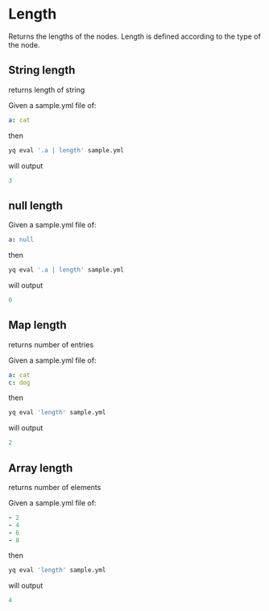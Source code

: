 # Length

Returns the lengths of the nodes. Length is defined according to the type of the node.

## String length
returns length of string

Given a sample.yml file of:
```yaml
a: cat
```
then
```bash
yq eval '.a | length' sample.yml
```
will output
```yaml
3
```

## null length
Given a sample.yml file of:
```yaml
a: null
```
then
```bash
yq eval '.a | length' sample.yml
```
will output
```yaml
0
```

## Map length
returns number of entries

Given a sample.yml file of:
```yaml
a: cat
c: dog
```
then
```bash
yq eval 'length' sample.yml
```
will output
```yaml
2
```

## Array length
returns number of elements

Given a sample.yml file of:
```yaml
- 2
- 4
- 6
- 8
```
then
```bash
yq eval 'length' sample.yml
```
will output
```yaml
4
```

